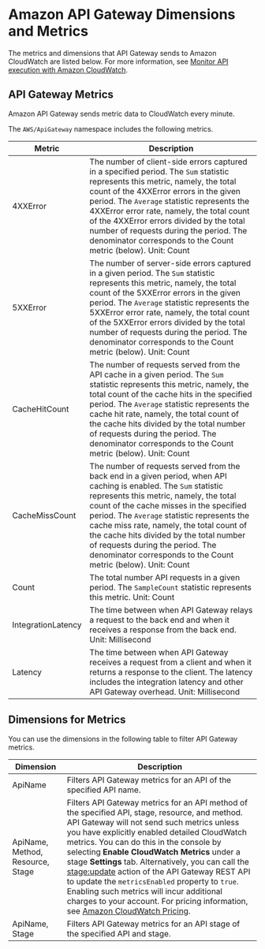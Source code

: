 # Amazon API Gateway Dimensions and Metrics<a name="api-gateway-metrics-and-dimensions"></a>

The metrics and dimensions that API Gateway sends to Amazon CloudWatch are listed below\. For more information, see [Monitor API execution with Amazon CloudWatch](monitoring-cloudwatch.md)\. 

## API Gateway Metrics<a name="api-gateway-metrics"></a>

Amazon API Gateway sends metric data to CloudWatch every minute\.

The `AWS/ApiGateway` namespace includes the following metrics\.


| Metric | Description | 
| --- | --- | 
|  4XXError |  The number of client\-side errors captured in a specified period\.  The `Sum` statistic represents this metric, namely, the total count of the 4XXError errors in the given period\. The `Average` statistic represents the 4XXError error rate, namely, the total count of the 4XXError errors divided by the total number of requests during the period\. The denominator corresponds to the Count metric \(below\)\.  Unit: Count  | 
|  5XXError  |  The number of server\-side errors captured in a given period\. The `Sum` statistic represents this metric, namely, the total count of the 5XXError errors in the given period\. The `Average` statistic represents the 5XXError error rate, namely, the total count of the 5XXError errors divided by the total number of requests during the period\. The denominator corresponds to the Count metric \(below\)\.  Unit: Count  | 
|  CacheHitCount  |  The number of requests served from the API cache in a given period\. The `Sum` statistic represents this metric, namely, the total count of the cache hits in the specified period\. The `Average` statistic represents the cache hit rate, namely, the total count of the cache hits divided by the total number of requests during the period\. The denominator corresponds to the Count metric \(below\)\.  Unit: Count  | 
|  CacheMissCount  |  The number of requests served from the back end in a given period, when API caching is enabled\. The `Sum` statistic represents this metric, namely, the total count of the cache misses in the specified period\. The `Average` statistic represents the cache miss rate, namely, the total count of the cache hits divided by the total number of requests during the period\. The denominator corresponds to the Count metric \(below\)\.  Unit: Count  | 
|  Count  |  The total number API requests in a given period\.  The `SampleCount` statistic represents this metric\. Unit: Count  | 
|  IntegrationLatency  |  The time between when API Gateway relays a request to the back end and when it receives a response from the back end\. Unit: Millisecond  | 
|  Latency  |  The time between when API Gateway receives a request from a client and when it returns a response to the client\. The latency includes the integration latency and other API Gateway overhead\. Unit: Millisecond  | 

## Dimensions for Metrics<a name="api-gateway-metricdimensions"></a>

You can use the dimensions in the following table to filter API Gateway metrics\.


| Dimension | Description | 
| --- | --- | 
|  ApiName  |  Filters API Gateway metrics for an API of the specified API name\.  | 
|  ApiName, Method, Resource, Stage  |  Filters API Gateway metrics for an API method of the specified API, stage, resource, and method\. API Gateway will not send such metrics unless you have explicitly enabled detailed CloudWatch metrics\. You can do this in the console by selecting **Enable CloudWatch Metrics** under a stage **Settings** tab\. Alternatively, you can call the [stage:update](http://docs.aws.amazon.com/apigateway/api-reference/link-relation/stage-update/) action of the API Gateway REST API to update the `metricsEnabled` property to `true`\.  Enabling such metrics will incur additional charges to your account\. For pricing information, see [Amazon CloudWatch Pricing](https://aws.amazon.com/cloudwatch/pricing/)\.  | 
|  ApiName, Stage  |  Filters API Gateway metrics for an API stage of the specified API and stage\.  | 